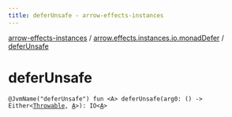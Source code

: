 ```yaml
---
title: deferUnsafe - arrow-effects-instances
---
```


[arrow-effects-instances](../index.html) / [arrow.effects.instances.io.monadDefer](index.html) / [deferUnsafe](./defer-unsafe.html)

# deferUnsafe

`@JvmName("deferUnsafe") fun <A> deferUnsafe(arg0: () -> Either<`[`Throwable`](https://kotlinlang.org/api/latest/jvm/stdlib/kotlin/-throwable/index.html)`, `[`A`](defer-unsafe.html#A)`>): IO<`[`A`](defer-unsafe.html#A)`>`